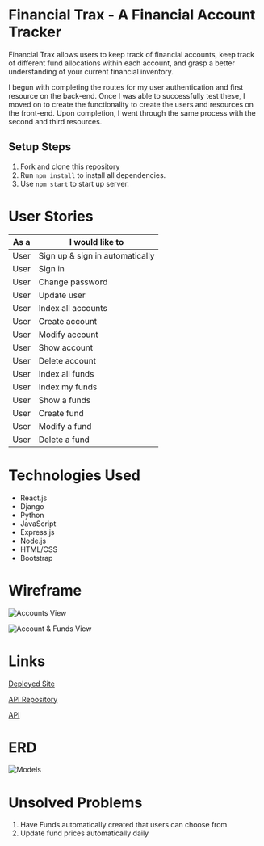 # Financial Trax - A Financial Account Tracker

Financial Trax allows users to keep track of financial accounts, keep track of different fund allocations within each account, and grasp a better understanding of your current financial inventory.

I begun with completing the routes for my user authentication and first resource on the back-end. Once I was able to successfully test these, I moved on to create the functionality to create the users and resources on the front-end. Upon completion, I went through the same process with the second and third resources.

## Setup Steps
  1. Fork and clone this repository
  2. Run `npm install` to install all dependencies.
  3. Use `npm start` to start up server.

# User Stories


| As a      |      I would like to            | 
|-----------|---------------------------------|
| User      | Sign up & sign in automatically |
| User      | Sign in                         |
| User      | Change password                 |
| User      | Update user                     |
| User      | Index all accounts              |
| User      | Create account                  |
| User      | Modify account                  |
| User      | Show account                    |
| User      | Delete account                  |
| User      | Index all funds                 |
| User      | Index my funds                  |
| User      | Show a funds                    |
| User      | Create fund                     |
| User      | Modify a fund                   |
| User      | Delete a fund                   |


# Technologies Used

- React.js
- Django
- Python
- JavaScript 
- Express.js
- Node.js
- HTML/CSS
- Bootstrap
  
# Wireframe
![Accounts View](https://user-images.githubusercontent.com/88337158/158496055-24d30e59-2e4e-4f6f-8b9d-3afeee89df4e.jpg)

![Account & Funds View](https://user-images.githubusercontent.com/88337158/158496053-0e66db8e-e7f2-49c1-bda1-0412f45179a9.jpg)




# Links
[Deployed Site](https://cdgrgis.github.io/financial_trax_client/)

[API Repository](https://github.com/cdgrgis/financial_trax_api)

[API](https://dashboard.heroku.com/apps/financial-trax-api)

# ERD
![Models](https://user-images.githubusercontent.com/88337158/156482703-cb6e21ee-2890-4d3a-bcd3-533f96407315.png)

# Unsolved Problems
  1. Have Funds automatically created that users can choose from
  2. Update fund prices automatically daily